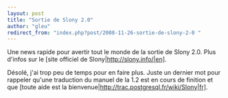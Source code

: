 ```yaml
---
layout: post
title: "Sortie de Slony 2.0"
author: "gleu"
redirect_from: "index.php?post/2008-11-26-sortie-de-slony-2-0 "
---
```




Une news rapide pour avertir tout le monde de la sortie de Slony 2.0. Plus d'infos sur le [site officiel de Slony|http://slony.info/|en].

Désolé, j'ai trop peu de temps pour en faire plus. Juste un dernier mot pour rappeler qu'une traduction du manuel de la 1.2 est en cours de finition et que [toute aide est la bienvenue|http://trac.postgresql.fr/wiki/Slony|fr].